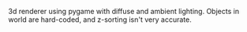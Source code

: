 3d renderer using pygame with diffuse and ambient lighting. Objects in world are hard-coded, and z-sorting isn't very accurate.
